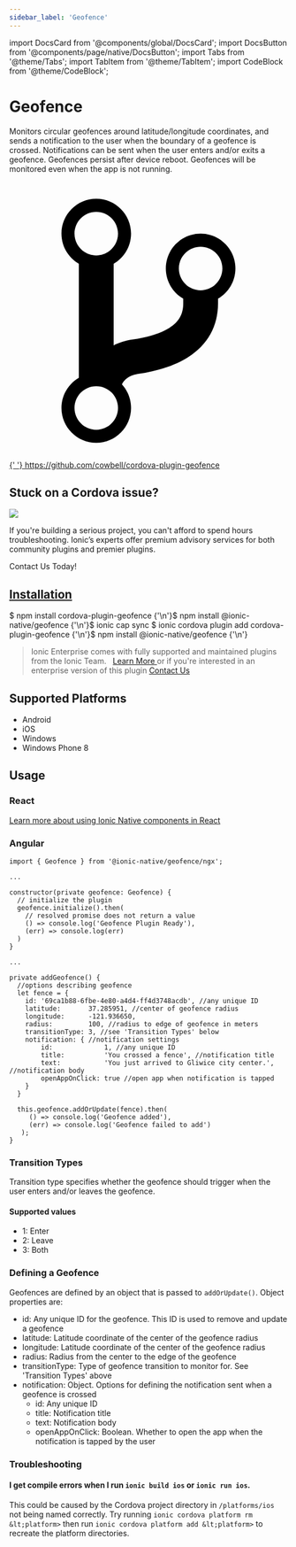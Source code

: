 ```yaml
---
sidebar_label: 'Geofence'
---
```


import DocsCard from '@components/global/DocsCard';
import DocsButton from '@components/page/native/DocsButton';
import Tabs from '@theme/Tabs';
import TabItem from '@theme/TabItem';
import CodeBlock from '@theme/CodeBlock';

# Geofence

Monitors circular geofences around latitude/longitude coordinates, and sends a notification to the user when the boundary of a geofence is crossed. Notifications can be sent when the user enters and/or exits a geofence.
Geofences persist after device reboot. Geofences will be monitored even when the app is not running.

<p>
  <a href="https://github.com/cowbell/cordova-plugin-geofence" target="_blank" rel="noopener" className="git-link">
    <svg viewBox="0 0 512 512">
      <path d="M416 160c0-35.3-28.7-64-64-64s-64 28.7-64 64c0 23.7 12.9 44.3 32 55.4v8.6c0 19.9-7.8 33.7-25.3 44.9-15.4 9.8-38.1 17.1-67.5 21.5-14 2.1-25.7 6-35.2 10.7V151.4c19.1-11.1 32-31.7 32-55.4 0-35.3-28.7-64-64-64S96 60.7 96 96c0 23.7 12.9 44.3 32 55.4v209.2c-19.1 11.1-32 31.7-32 55.4 0 35.3 28.7 64 64 64s64-28.7 64-64c0-16.6-6.3-31.7-16.7-43.1 1.9-4.9 9.7-16.3 29.4-19.3 38.8-5.8 68.9-15.9 92.3-30.8 36-22.8 55-57 55-98.8v-8.6c19.1-11.1 32-31.7 32-55.4zM160 56c22.1 0 40 17.9 40 40s-17.9 40-40 40-40-17.9-40-40 17.9-40 40-40zm0 400c-22.1 0-40-17.9-40-40s17.9-40 40-40 40 17.9 40 40-17.9 40-40 40zm192-256c-22.1 0-40-17.9-40-40s17.9-40 40-40 40 17.9 40 40-17.9 40-40 40z"></path>
    </svg>{' '}
    https://github.com/cowbell/cordova-plugin-geofence
  </a>
</p>

<h2>Stuck on a Cordova issue?</h2>
<DocsCard
  className="cordova-ee-card"
  header="Don't waste precious time on plugin issues."
  href="https://ionicframework.com/sales?product_of_interest=Ionic%20Native"
>
  <div>
    <img src="/docs/icons/native-cordova-bot.png" class="cordova-ee-img" />
    <p>
      If you're building a serious project, you can't afford to spend hours troubleshooting. Ionic’s experts offer
      premium advisory services for both community plugins and premier plugins.
    </p>
    <DocsButton className="native-ee-detail">Contact Us Today!</DocsButton>
  </div>
</DocsCard>

<h2 id="installation">
  <a href="#installation">Installation</a>
</h2>
<Tabs
  groupId="runtime"
  defaultValue="Capacitor"
  values={[
    { value: 'Capacitor', label: 'Capacitor' },
    { value: 'Cordova', label: 'Cordova' },
    { value: 'Enterprise', label: 'Enterprise' },
  ]}
>
  <TabItem value="Capacitor">
    <CodeBlock className="language-shell">
      $ npm install cordova-plugin-geofence {'\n'}$ npm install @ionic-native/geofence {'\n'}$ ionic cap sync
    </CodeBlock>
  </TabItem>
  <TabItem value="Cordova">
    <CodeBlock className="language-shell">
      $ ionic cordova plugin add cordova-plugin-geofence {'\n'}$ npm install @ionic-native/geofence {'\n'}
    </CodeBlock>
  </TabItem>
  <TabItem value="Enterprise">
    <blockquote>
      Ionic Enterprise comes with fully supported and maintained plugins from the Ionic Team. &nbsp;
      <a class="btn" href="https://ionic.io/docs/premier-plugins">
        Learn More
      </a> or if you're interested in an enterprise version of this plugin <a
        class="btn"
        href="https://ionicframework.com/sales?product_of_interest=Ionic%20Enterprise%20Engine"
      >
        Contact Us
      </a>
    </blockquote>
  </TabItem>
</Tabs>

## Supported Platforms

- Android
- iOS
- Windows
- Windows Phone 8

## Usage

### React

[Learn more about using Ionic Native components in React](../native-community.md#react)

### Angular

```tsx
import { Geofence } from '@ionic-native/geofence/ngx';

...

constructor(private geofence: Geofence) {
  // initialize the plugin
  geofence.initialize().then(
    // resolved promise does not return a value
    () => console.log('Geofence Plugin Ready'),
    (err) => console.log(err)
  )
}

...

private addGeofence() {
  //options describing geofence
  let fence = {
    id: '69ca1b88-6fbe-4e80-a4d4-ff4d3748acdb', //any unique ID
    latitude:       37.285951, //center of geofence radius
    longitude:      -121.936650,
    radius:         100, //radius to edge of geofence in meters
    transitionType: 3, //see 'Transition Types' below
    notification: { //notification settings
        id:             1, //any unique ID
        title:          'You crossed a fence', //notification title
        text:           'You just arrived to Gliwice city center.', //notification body
        openAppOnClick: true //open app when notification is tapped
    }
  }

  this.geofence.addOrUpdate(fence).then(
     () => console.log('Geofence added'),
     (err) => console.log('Geofence failed to add')
   );
}

```

### Transition Types

Transition type specifies whether the geofence should trigger when the user enters and/or leaves the geofence.

#### Supported values

- 1: Enter
- 2: Leave
- 3: Both

### Defining a Geofence

Geofences are defined by an object that is passed to `addOrUpdate()`. Object properties are:

- id: Any unique ID for the geofence. This ID is used to remove and update a geofence
- latitude: Latitude coordinate of the center of the geofence radius
- longitude: Latitude coordinate of the center of the geofence radius
- radius: Radius from the center to the edge of the geofence
- transitionType: Type of geofence transition to monitor for. See 'Transition Types' above
- notification: Object. Options for defining the notification sent when a geofence is crossed
  - id: Any unique ID
  - title: Notification title
  - text: Notification body
  - openAppOnClick: Boolean. Whether to open the app when the notification is tapped by the user

### Troubleshooting

#### I get compile errors when I run `ionic build ios` or `ionic run ios`.

This could be caused by the Cordova project directory in `/platforms/ios` not being named correctly.
Try running `ionic cordova platform rm &lt;platform>` then run `ionic cordova platform add &lt;platform>` to recreate the
platform directories.
